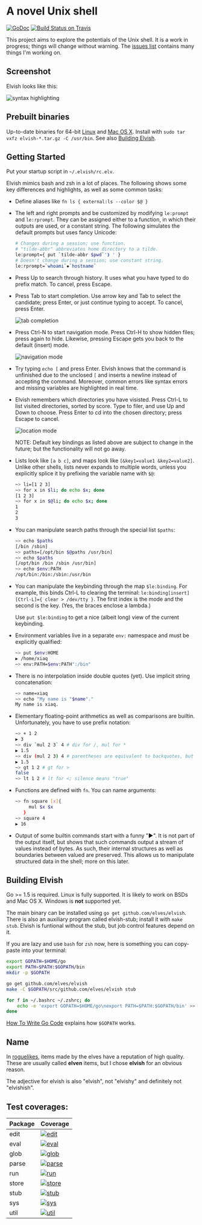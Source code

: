# A novel Unix shell

[![GoDoc](http://godoc.org/github.com/elves/elvish?status.svg)](http://godoc.org/github.com/elves/elvish)
[![Build Status on Travis](https://travis-ci.org/elves/elvish.svg?branch=master)](https://travis-ci.org/elves/elvish)

This project aims to explore the potentials of the Unix shell. It is a work in
progress; things will change without warning. The [issues list](https://github.com/elves/elvish/issues) contains many things I'm working on.

## Screenshot

Elvish looks like this:

![syntax highlighting](https://raw.githubusercontent.com/elves/images/master/syntax.png)

## Prebuilt binaries

Up-to-date binaries for 64-bit [Linux](https://dl.elvish.io/elvish-linux.tar.gz) and [Mac OS X](https://dl.elvish.io/elvish-osx.tar.gz). Install with `sudo tar vxfz elvish-*.tar.gz -C /usr/bin`. See also [Building Elvish](#building-elvish).

## Getting Started

Put your startup script in `~/.elvish/rc.elv`.

Elvish mimics bash and zsh in a lot of places. The following shows some key differences and highlights, as well as some common tasks:

* Define aliases like `fn ls { external:ls --color $@ }`

* The left and right prompts and be customized by modifying `le:prompt` and `le:rprompt`. They can be assigned either to a function, in which their outputs are used, or a constant string. The following simulates the default prompts but uses fancy Unicode:

  ```sh
  # Changes during a session; use function.
  # "tilde-abbr" abbreviates home directory to a tilde.
  le:prompt={ put `tilde-abbr $pwd`'❱ ' }
  # Doesn't change during a session; use constant string.
  le:rprompt=`whoami`✸`hostname`
  ```

* Press Up to search through history. It uses what you have typed to do prefix match. To cancel, press Escape.

* Press Tab to start completion. Use arrow key and Tab to select the candidate;  press Enter, or just continue typing to accept. To cancel, press Enter.

  ![tab completion](https://raw.githubusercontent.com/elves/images/master/completion.png)

* Press Ctrl-N to start navigation mode. Press Ctrl-H to show hidden files; press again to hide. Likewise, pressing Escape gets you back to the default (insert) mode.

  ![navigation mode](https://raw.githubusercontent.com/elves/images/master/navigation.png)

* Try typing `echo [` and press Enter. Elvish knows that the command is unfinished due to the unclosed `[` and inserts a newline instead of accepting the command. Moreover, common errors like syntax errors and missing variables are highlighted in real time.

* Elvish remembers which directories you have visisted. Press Ctrl-L to list visited directories, sorted by score. Type to filer, and use Up and Down to choose. Press Enter to cd into the chosen directory; press Escape to cancel.

  ![location mode](https://raw.githubusercontent.com/elves/images/master/location.png)

  NOTE: Default key bindings as listed above are subject to change in the future; but the functionality will not go away.

* Lists look like `[a b c]`, and maps look like `[&key1=value1 &key2=value2]`. Unlike other shells, lists never expands to multiple words, unless you explicitly splice it by prefixing the variable name with `$@`:
  ```sh
  ~> li=[1 2 3]
  ~> for x in $li; do echo $x; done
  [1 2 3]
  ~> for x in $@li; do echo $x; done
  1
  2
  3
  ```

* You can manipulate search paths through the special list `$paths`:
  ```sh
  ~> echo $paths
  [/bin /sbin]
  ~> paths=[/opt/bin $@paths /usr/bin]
  ~> echo $paths
  [/opt/bin /bin /sbin /usr/bin]
  ~> echo $env:PATH
  /opt/bin:/bin:/sbin:/usr/bin
  ```

* You can manipulate the keybinding through the map `$le:binding`. For example, this binds Ctrl-L to clearing the terminal: `le:binding[insert][Ctrl-L]={ clear > /dev/tty }`. The first index is the mode and the second is the key. (Yes, the braces enclose a lambda.)

  Use `put $le:binding` to get a nice (albeit long) view of the current keybinding.

* Environment variables live in a separate `env:` namespace and must be explicitly qualified:
  ```sh
  ~> put $env:HOME
  ▶ /home/xiaq
  ~> env:PATH=$env:PATH":/bin"
  ```

* There is no interpolation inside double quotes (yet). Use implicit string concatenation:
  ```sh
  ~> name=xiaq
  ~> echo "My name is "$name"."
  My name is xiaq.
  ```

* Elementary floating-point arithmetics as well as comparisons are builtin. Unfortunately, you have to use prefix notation:
  ```sh
  ~> + 1 2
  ▶ 3
  ~> div `mul 2 3` 4 # div for /, mul for *
  ▶ 1.5
  ~> div (mul 2 3) 4 # parentheses are equivalent to backquotes, but look nicer in arithmetics
  ▶ 1.5
  ~> gt 1 2 # gt for >
  false
  ~> lt 1 2 # lt for <; silence means "true"
  ```

* Functions are defined with `fn`. You can name arguments:
  ```sh
  ~> fn square [x]{
       mul $x $x
     }
  ~> square 4
  ▶ 16
  ```

* Output of some builtin commands start with a funny "▶". It is not part of the output itself, but shows that such commands output a stream of values instead of bytes. As such, their internal structures as well as boundaries between valued are preserved. This allows us to manipulate structured data in the shell; more on this later.


## Building Elvish

Go >= 1.5 is required. Linux is fully supported. It is likely to work on BSDs and Mac OS X. Windows is **not** supported yet.

The main binary can be installed using `go get github.com/elves/elvish`. There is also an auxiliary program called elvish-stub; install it with `make stub`. Elvish is funtional without the stub, but job control features depend on it.

If you are lazy and use `bash` for `zsh` now, here is something you can copy-paste into your terminal:

```sh
export GOPATH=$HOME/go
export PATH=$PATH:$GOPATH/bin
mkdir -p $GOPATH

go get github.com/elves/elvish
make -C $GOPATH/src/github.com/elves/elvish stub

for f in ~/.bashrc ~/.zshrc; do
    echo -e 'export GOPATH=$HOME/go\nexport PATH=$PATH:$GOPATH/bin' >> $f
done
```

[How To Write Go Code](http://golang.org/doc/code.html) explains how `$GOPATH` works.


## Name

In [roguelikes](https://en.wikipedia.org/wiki/Roguelike), items made by the elves have a reputation of high quality.  These are usually called **elven** items, but I chose **elvish** for an obvious reason.

The adjective for elvish is also "elvish", not "elvishy" and definitely not "elvishish".

## Test coverages:

|Package|Coverage|
|-------|--------|
|edit|[![edit](https://gocover.io/_badge/github.com/elves/elvish/edit/)](https://gocover.io/github.com/elves/elvish/edit/)|
|eval|[![eval](https://gocover.io/_badge/github.com/elves/elvish/eval/)](https://gocover.io/github.com/elves/elvish/eval/)|
|glob|[![glob](https://gocover.io/_badge/github.com/elves/elvish/glob/)](https://gocover.io/github.com/elves/elvish/glob/)|
|parse|[![parse](https://gocover.io/_badge/github.com/elves/elvish/parse/)](https://gocover.io/github.com/elves/elvish/parse/)|
|run|[![run](https://gocover.io/_badge/github.com/elves/elvish/run/)](https://gocover.io/github.com/elves/elvish/run/)|
|store|[![store](https://gocover.io/_badge/github.com/elves/elvish/store/)](https://gocover.io/github.com/elves/elvish/store/)|
|stub|[![stub](https://gocover.io/_badge/github.com/elves/elvish/stub/)](https://gocover.io/github.com/elves/elvish/stub/)|
|sys|[![sys](https://gocover.io/_badge/github.com/elves/elvish/sys/)](https://gocover.io/github.com/elves/elvish/sys/)|
|util|[![util](https://gocover.io/_badge/github.com/elves/elvish/util/)](https://gocover.io/github.com/elves/elvish/util/)|
